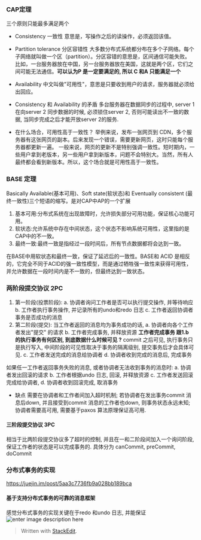 ### CAP定理
三个原则只能最多满足两个
* Consistency 一致性
意思是，写操作之后的读操作，必须返回该值。
* Partition tolerance 分区容错性
大多数分布式系统都分布在多个子网络。每个子网络就叫做一个区（partition）。分区容错的意思是，区间通信可能失败。比如，一台服务器放在中国，另一台服务器放在美国，这就是两个区，它们之间可能无法通信。**可以认为P 是一定要满足的, 所以 C 和A 只能满足一个**

* Availability 
中文叫做"可用性"，意思是只要收到用户的请求，服务器就必须给出回应。

*  Consistency 和 Availability 的矛盾
多台服务器在数据同步的过程中, server 1 在向server 2 同步数据的时候, 必须锁住server 2, 否则可能读出不一致的数据, 当同步完成之后才能开放server 2的服务. 

* 在什么场合，可用性高于一致性？
举例来说，发布一张网页到 CDN，多个服务器有这张网页的副本。后来发现一个错误，需要更新网页，这时只能每个服务器都更新一遍。
一般来说，网页的更新不是特别强调一致性。短时期内，一些用户拿到老版本，另一些用户拿到新版本，问题不会特别大。当然，所有人最终都会看到新版本。所以，这个场合就是可用性高于一致性。

### BASE 定理
Basically Available(基本可用)、Soft state(软状态)和 Eventually consistent (最终一致性)三个短语的缩写。是对CAP中AP的一个扩展

1.  基本可用:分布式系统在出现故障时，允许损失部分可用功能，保证核心功能可用。
2.  软状态:允许系统中存在中间状态，这个状态不影响系统可用性，这里指的是CAP中的不一致。
3.  最终一致:最终一致是指经过一段时间后，所有节点数据都将会达到一致。

在BASE中用软状态和最终一致，保证了延迟后的一致性。BASE和 ACID 是相反的，它完全不同于ACID的强一致性模型，而是通过牺牲强一致性来获得可用性，并允许数据在一段时间内是不一致的，但最终达到一致状态。

### 两阶段提交协议 2PC
1. 第一阶段(投票阶段):
a. 协调者询问工作者是否可以执行提交操作, 并等待响应
b. 工作者执行事务操作, 并记录所有的undo和redo 日志
c. 工作者返回协调者事务是否成功的消息
2. 第二阶段(提交):
当工作者返回的消息均为事务成功的话,
a. 协调者向各个工作者发出"提交" 的请求
b. 工作者完成事务, 并释放资源
**工作者完成事务 跟1.b 的执行事务有何区别, 到底数据什么时候可见 ?** 
commit 之后可见, 执行事务只是执行写入, 中间阶段的可见性取决于事务的隔离级别, 提交事务后才会具体可见.
c. 工作者发送完成的消息给协调者
d. 协调者收到完成的消息后, 完成事务

如果任一工作者返回事务失败的消息, 或者协调者无法收到事务的消息时: 
a. 协调者发出回滚的请求
b. 工作者根据undo 日志, 回滚, 并释放资源
c. 工作者发送回滚完成给协调者, 
d. 协调者收到回滚完成, 取消事务

* 缺点
需要在协调者和工作者间加入超时机制;
若协调者在发出事务commit 消息后down, 并且接受到commit 消息的工作者也down, 则事务状态永远未知;
协调者需要高可用, 需要基于paxos 算法原理保证高可用. 

#### 三阶段提交协议 3PC
相当于比两阶段提交协议多了超时的控制, 并且在一和二阶段间加入一个询问阶段, 保证工作者的状态是可以完成事务的. 
具体分为 canCommit, preCommit, doCommit

### 分布式事务的实现
https://juejin.im/post/5aa3c7736fb9a028bb189bca
#### 基于支持分布式事务的可靠的消息框架
感觉分布式事务的实现关键在于redo 和undo 日志, 并能保证
![enter image description here](https://drive.google.com/uc?id=1Uw3j4tYZl5TwH_QYlPus0BKNIN9fD02g)
> Written with [StackEdit](https://stackedit.io/).
<!--stackedit_data:
eyJoaXN0b3J5IjpbNjgxMDU5MTMxLC0xNDQwMTI4NDU2LDE2Mj
g1OTg3MjMsLTU5NDA0Nzg3MCwxNTg5MzExMTUyLDU0MTU4MDc4
NiwtMjA1NDI5Njk3N119
-->